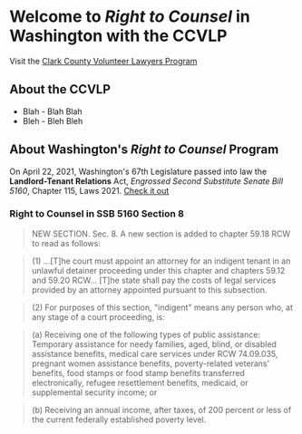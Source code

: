 # Welcome to _Right to Counsel_ in Washington with the CCVLP

Visit the [Clark County Volunteer Lawyers Program](https://ccvlp.org)

## About the CCVLP

* Blah - Blah Blah
* Bleh - Bleh Bleh

## About Washington's *Right to Counsel* Program

On April 22, 2021, Washington's 67th Legislature passed into law the
**Landlord-Tenant Relations** Act, *Engrossed Second Substitute Senate
Bill 5160*, Chapter 115, Laws 2021.  [Check it out](https://lawfilesext.leg.wa.gov/biennium/2021-22/Pdf/Bills/Session%20Laws/Senate/5160-S2.SL.pdf?cite=2021%20c%20115%20%C2%A7%208)

### Right to Counsel in SSB 5160 Section 8

> NEW SECTION. Sec.  8. A new section is added to chapter 59.18 RCW to
read as follows:

> (1) ...[T]he court  must appoint an attorney for  an indigent tenant
in an  unlawful detainer  proceeding under  this chapter  and chapters
59.12  and 59.20  RCW...  [T]he state  shall pay  the  costs of  legal
services  provided   by  an   attorney  appointed  pursuant   to  this
subsection.

> (2) For purposes of this section,  "indigent" means any person who, at
any stage of a court proceeding, is:

  > (a) Receiving  one of  the following  types of  public assistance:
  Temporary assistance  for needy  families, aged, blind,  or disabled
  assistance  benefits, medical  care  services  under RCW  74.09.035,
  pregnant  women   assistance  benefits,   poverty-related  veterans'
  benefits,   food  stamps   or   food   stamp  benefits   transferred
  electronically,   refugee   resettlement  benefits,   medicaid,   or
  supplemental security income; or

  > (b) Receiving an annual income,  after taxes, of 200 percent or
  less of the current federally established poverty level.
